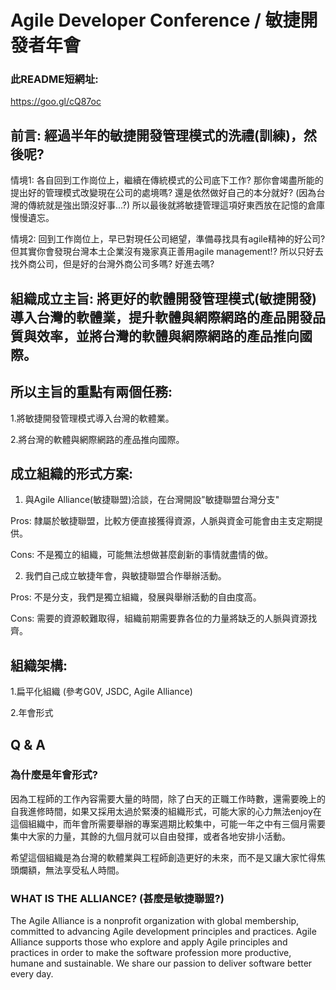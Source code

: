 # Agile Developer Conference / 敏捷開發者年會

### 此README短網址:

https://goo.gl/cQ87oc

## 前言: 經過半年的敏捷開發管理模式的洗禮(訓練)，然後呢?

情境1: 各自回到工作崗位上，繼續在傳統模式的公司底下工作? 那你會竭盡所能的提出好的管理模式改變現在公司的處境嗎? 還是依然做好自己的本分就好? (因為台灣的傳統就是強出頭沒好事...?) 所以最後就將敏捷管理這項好東西放在記憶的倉庫慢慢遺忘。

情境2: 回到工作崗位上，早已對現任公司絕望，準備尋找具有agile精神的好公司? 但其實你會發現台灣本土企業沒有幾家真正善用agile management!? 所以只好去找外商公司，但是好的台灣外商公司多嗎? 好進去嗎? 

## 組織成立主旨: 將更好的軟體開發管理模式(敏捷開發)導入台灣的軟體業，提升軟體與網際網路的產品開發品質與效率，並將台灣的軟體與網際網路的產品推向國際。

## 所以主旨的重點有兩個任務:
1.將敏捷開發管理模式導入台灣的軟體業。

2.將台灣的軟體與網際網路的產品推向國際。

## 成立組織的形式方案:
1. 與Agile Alliance(敏捷聯盟)洽談，在台灣開設"敏捷聯盟台灣分支"

Pros: 隸屬於敏捷聯盟，比較方便直接獲得資源，人脈與資金可能會由主支定期提供。

Cons: 不是獨立的組織，可能無法想做甚麼創新的事情就盡情的做。

2. 我們自己成立敏捷年會，與敏捷聯盟合作舉辦活動。

Pros: 不是分支，我們是獨立組織，發展與舉辦活動的自由度高。

Cons: 需要的資源較難取得，組織前期需要靠各位的力量將缺乏的人脈與資源找齊。

## 組織架構:
1.扁平化組織 (參考G0V, JSDC, Agile Alliance) 

2.年會形式

## Q & A

### 為什麼是年會形式?
因為工程師的工作內容需要大量的時間，除了白天的正職工作時數，還需要晚上的自我進修時間，如果又採用太過於緊湊的組織形式，可能大家的心力無法enjoy在這個組織中，而年會所需要舉辦的專案週期比較集中，可能一年之中有三個月需要集中大家的力量，其餘的九個月就可以自由發揮，或者各地安排小活動。

希望這個組織是為台灣的軟體業與工程師創造更好的未來，而不是又讓大家忙得焦頭爛額，無法享受私人時間。

### WHAT IS THE ALLIANCE? (甚麼是敏捷聯盟?)
The Agile Alliance is a nonprofit organization with global membership, committed to advancing Agile development principles and practices. Agile Alliance supports those who explore and apply Agile principles and practices in order to make the software profession more productive, humane and sustainable. We share our passion to deliver software better every day.
